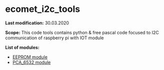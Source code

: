 # ecomet_i2c_tools

**Last modification:** 30.03.2020

**Scope:**
This code tools contains python & free pascal code focused to I2C communication of raspberry pi with IOT module

**List of modules:**

* [EEPROM module](i2c_pkg/eeprom_pkg/documentation/eeprom_IIC.md)
* [PCA_6532 module](fpc/pca6532/pca6532_IIC.md)

